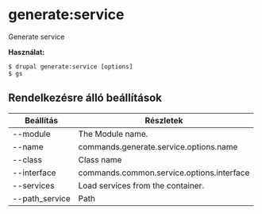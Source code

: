 # generate:service
Generate service

**Használat:**
```
$ drupal generate:service [options]
$ gs  
```

## Rendelkezésre álló beállítások
Beállítás | Részletek
-------|-------------
--module | The Module name.
--name | commands.generate.service.options.name
--class | Class name
--interface | commands.common.service.options.interface
--services | Load services from the container.
--path_service | Path

